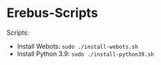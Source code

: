# Erebus-Scripts

Scripts:
 - Install Webots: `sudo ./install-webots.sh`
 - Install Python 3.9: `sudo ./install-python39.sh`
